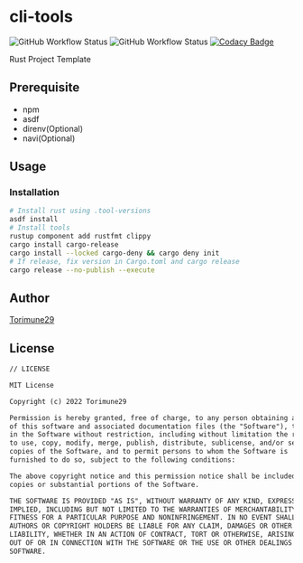 # cli-tools

<!-- editorconfig-checker-disable -->
![GitHub Workflow Status](https://img.shields.io/github/workflow/status/Torimune29/cli-tools/CI?label=CI)
![GitHub Workflow Status](https://img.shields.io/github/workflow/status/Torimune29/cli-tools/CD?label=CD)
[![Codacy Badge](https://app.codacy.com/project/badge/Grade/397fa9ad1fd64e089947b96118b1a87c)](https://www.codacy.com/gh/Torimune29/cli-tools/dashboard?utm_source=github.com&amp;utm_medium=referral&amp;utm_content=Torimune29/cli-tools&amp;utm_campaign=Badge_Grade)
<!-- editorconfig-checker-enable -->

Rust Project Template

## Prerequisite

* npm
* asdf
* direnv(Optional)
* navi(Optional)

## Usage

### Installation

```bash
# Install rust using .tool-versions
asdf install
# Install tools
rustup component add rustfmt clippy 
cargo install cargo-release
cargo install --locked cargo-deny && cargo deny init
# If release, fix version in Cargo.toml and cargo release
cargo release --no-publish --execute
```

## Author

[Torimune29](https://github.com/Torimune29)

## License

```txt
// LICENSE

MIT License

Copyright (c) 2022 Torimune29

Permission is hereby granted, free of charge, to any person obtaining a copy
of this software and associated documentation files (the "Software"), to deal
in the Software without restriction, including without limitation the rights
to use, copy, modify, merge, publish, distribute, sublicense, and/or sell
copies of the Software, and to permit persons to whom the Software is
furnished to do so, subject to the following conditions:

The above copyright notice and this permission notice shall be included in all
copies or substantial portions of the Software.

THE SOFTWARE IS PROVIDED "AS IS", WITHOUT WARRANTY OF ANY KIND, EXPRESS OR
IMPLIED, INCLUDING BUT NOT LIMITED TO THE WARRANTIES OF MERCHANTABILITY,
FITNESS FOR A PARTICULAR PURPOSE AND NONINFRINGEMENT. IN NO EVENT SHALL THE
AUTHORS OR COPYRIGHT HOLDERS BE LIABLE FOR ANY CLAIM, DAMAGES OR OTHER
LIABILITY, WHETHER IN AN ACTION OF CONTRACT, TORT OR OTHERWISE, ARISING FROM,
OUT OF OR IN CONNECTION WITH THE SOFTWARE OR THE USE OR OTHER DEALINGS IN THE
SOFTWARE.
```
